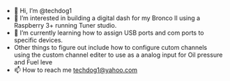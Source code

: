 - 👋 Hi, I’m @techdog1
- 👀 I’m interested in building a digital dash for my Bronco II using a Raspberry 3+ running Tuner studio.
- 🌱 I’m currently learning how to assign USB ports and com ports to specific devices. 
- Other things to figure out include how to configure cutom channels using the custom channel editer to use as a analog input for Oil pressure and Fuel leve
- 📫 How to reach me techdog1@yahoo.com
<!---
techdog1/techdog1 is a ✨ special ✨ repository because its `README.md` (this file) appears on your GitHub profile.
You can click the Preview link to take a look at your changes.
--->
